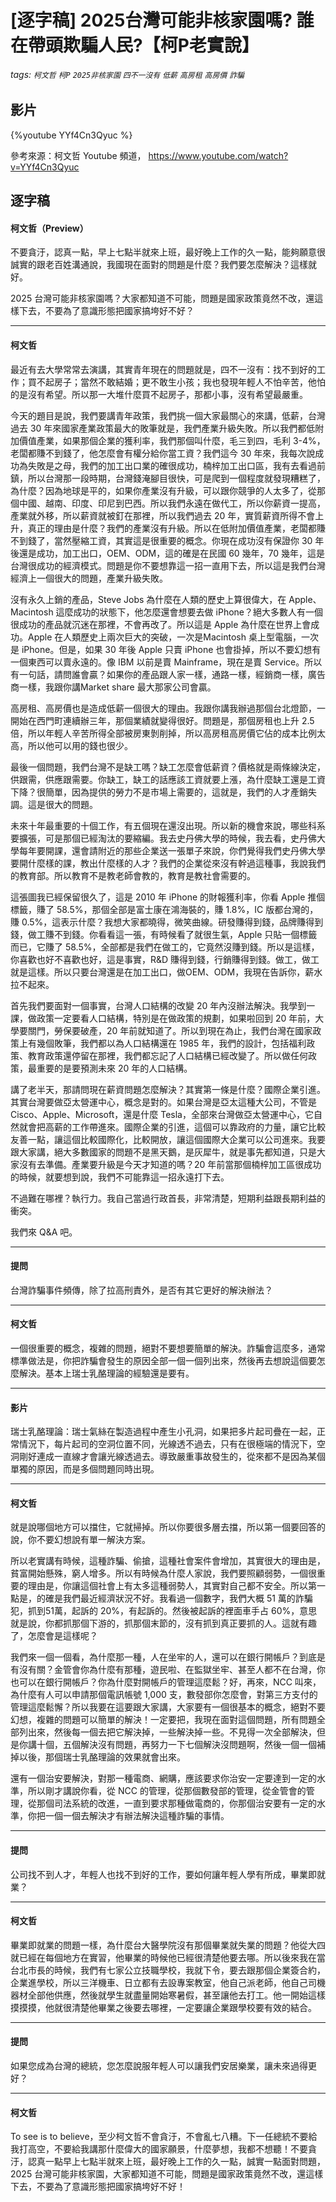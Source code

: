 # [逐字稿] 2025台灣可能非核家園嗎? 誰在帶頭欺騙人民?【柯P老實說】

###### tags: `柯文哲` `柯P` `2025非核家園` `四不一沒有` `低薪` `高房租` `高房價` `詐騙`

## 影片

{%youtube YYf4Cn3Qyuc %}

參考來源：柯文哲 Youtube 頻道， https://www.youtube.com/watch?v=YYf4Cn3Qyuc


## 逐字稿

#### 柯文哲（Preview）

不要貪汙，認真一點，早上七點半就來上班，最好晚上工作的久一點，能夠願意很誠實的跟老百姓溝通說，我國現在面對的問題是什麼？我們要怎麼解決？這樣就好。

2025 台灣可能非核家園嗎？大家都知道不可能，問題是國家政策竟然不改，還這樣下去，不要為了意識形態把國家搞垮好不好？

---

#### 柯文哲

最近有去大學常常去演講，其實青年現在的問題就是，四不一沒有：找不到好的工作；買不起房子；當然不敢結婚；更不敢生小孩；我也發現年輕人不怕辛苦，他怕的是沒有希望。所以那一大堆什麼買不起房子，那都小事，沒有希望最嚴重。

今天的題目是說，我們要講青年政策，我們挑一個大家最關心的來講，低薪，台灣過去 30 年來國家產業政策最大的敗筆就是，我們產業升級失敗。所以我們都低附加價值產業，如果那個企業的獲利率，我們那個叫什麼，毛三到四，毛利 3-4%，老闆都賺不到錢了，他怎麼會有權分給你當工資？我們這今 30 年來，我每次說成功為失敗是之母，我們的加工出口業的確很成功，楠梓加工出口區，我有去看過前鎮，所以台灣那一段時期，台灣錢淹腳目很快，可是爬到一個程度就發現糟糕了，為什麼？因為地球是平的，如果你產業沒有升級，可以跟你競爭的人太多了，從那個中國、越南、印度、印尼到巴西。所以我們永遠在做代工，所以你薪資一提高，產業就外移，所以薪資就被釘在那裡，所以我們過去 20 年，實質薪資所得不會上升，真正的理由是什麼？我們的產業沒有升級。所以在低附加價值產業，老闆都賺不到錢了，當然壓縮工資，其實這是很重要的概念。你現在成功沒有保證你 30 年後還是成功，加工出口，OEM、ODM，這的確是在民國 60 幾年，70 幾年，這是台灣很成功的經濟模式。問題是你不要想靠這一招一直用下去，所以這是我們台灣經濟上一個很大的問題，產業升級失敗。

沒有永久上銷的產品，Steve Jobs 為什麼在人類的歷史上算很偉大，在 Apple、Macintosh 這麼成功的狀態下，他怎麼還會想要去做 iPhone？絕大多數人有一個很成功的產品就沉迷在那裡，不會再改了。所以這是 Apple 為什麼在世界上會成功。Apple 在人類歷史上兩次巨大的突破，一次是Macintosh 桌上型電腦，一次是 iPhone。但是，如果 30 年後 Apple 只賣 iPhone 也會掛掉，所以不要幻想有一個東西可以賣永遠的。像 IBM 以前是賣 Mainframe，現在是賣 Service。所以有一句話，請問誰會贏？如果你的產品跟人家一樣，通路一樣，經銷商一樣，廣告商一樣，我跟你講Market share 最大那家公司會贏。

高房租、高房價也是造成低薪一個很大的理由。我跟你講我辦過那個台北燈節，一開始在西門町連續辦三年，那個業績就變得很好。問題是，那個房租也上升 2.5 倍，所以年輕人辛苦所得全部被房東剝削掉，所以高房租高房價它佔的成本比例太高，所以他可以用的錢也很少。

最後一個問題，我們台灣不是缺工嗎？缺工怎麼會低薪資？價格就是兩條線決定，供跟需，供應跟需要。你缺工，缺工的話應該工資就要上漲，為什麼缺工還是工資下降？很簡單，因為提供的勞力不是市場上需要的，這就是，我們的人才產銷失調。這是很大的問題。

未來十年最重要的十個工作，有五個現在還沒出現。所以新的機會來說，哪些科系要擴張，可是那個已經淘汰的要縮編。我去史丹佛大學的時候，我去看，史丹佛大學每年要開課，還會請附近的那些企業送一張單子來說，你們覺得我們史丹佛大學要開什麼樣的課，教出什麼樣的人才？我們的企業從來沒有幹過這種事，我說我們的教育部。所以教育不是教老師會教的，教育是教社會需要的。

這張圖我已經保留很久了，這是 2010 年 iPhone 的財報獲利率，你看 Apple 推個標籤，賺了 58.5%，那個全部是富士康在鴻海裝的，賺 1.8%，IC 版都台灣的，賺 0.5%，這表示什麼？我想大家都曉得，微笑曲線。研發賺得到錢，品牌賺得到錢，做工賺不到錢。你看看這一張，有時候看了就很生氣，Apple 只貼一個標籤而已，它賺了 58.5%，全部都是我們在做工的，它竟然沒賺到錢。所以是這樣，你喜歡也好不喜歡也好，這是事實，R&D 賺得到錢，行銷賺得到錢。做工，做工就是這樣。所以只要台灣還是在加工出口，做OEM、ODM，我現在告訴你，薪水拉不起來。

首先我們要面對一個事實，台灣人口結構的改變 20 年內沒辦法解決。我學到一課，做政策一定要看人口結構，特別是在做政策的規劃，如果啦回到 20 年前，大學要關門，勞保要破產，20 年前就知道了。所以到現在為止，我們台灣在國家政策上有幾個敗筆，我們都以為人口結構還在 1985 年，我們的設計，包括福利政策、教育政策還停留在那裡，我們都忘記了人口結構已經改變了。所以做任何政策，最重要的是要預測未來 20 年的人口結構。

講了老半天，那請問現在薪資問題怎麼解決？其實第一條是什麼？國際企業引進。其實台灣要做亞太營運中心，概念是對的。如果台灣是亞太這種大公司，不管是 Cisco、Apple、Microsoft，還是什麼 Tesla，全部來台灣做亞太營運中心，它自然就會把高薪的工作帶進來。國際企業的引進，這個可以靠政府的力量，讓它比較友善一點，讓這個比較國際化，比較開放，讓這個國際大企業可以公司進來。我要跟大家講，絕大多數國家的問題不是黑天鵝，是灰犀牛，就是事先都知道，只是大家沒有去準備。產業要升級是今天才知道的嗎？20 年前當那個楠梓加工區很成功的時候，就要想到說，我們不可能靠這一招永遠打下去。

不過難在哪裡？執行力。我自己當過行政首長，非常清楚，短期利益跟長期利益的衝突。

我們來 Q&A 吧。

---

#### 提問

台灣詐騙事件頻傳，除了拉高刑責外，是否有其它更好的解決辦法？

---

#### 柯文哲

一個很重要的概念，複雜的問題，絕對不要想要簡單的解決。詐騙會這麼多，通常標準做法是，你把詐騙會發生的原因全部一個一個列出來，然後再去想說這個要怎麼解決。基本上瑞士乳酪理論的經驗還是要有。

---

#### 影片

瑞士乳酪理論：瑞士氣絲在製造過程中產生小孔洞，如果把多片起司疊在一起，正常情況下，每片起司的空洞位置不同，光線透不過去，只有在很極端的情況下，空洞剛好連成一直線才會讓光線透過去。導致嚴重事故發生的，從來都不是因為某個單獨的原因，而是多個問題同時出現。

---

#### 柯文哲

就是說哪個地方可以擋住，它就掃掉。所以你要很多層去擋，所以第一個要回答的說，你不要幻想說有單一解決方案。

所以老實講有時候，這種詐騙、偷搶，這種社會案件會增加，其實很大的理由是，貧富開始懸殊，窮人增多。所以有時候為什麼人家說，我們要照顧弱勢，一個很重要的理由是，你讓這個社會上有太多這種弱勢人，其實對自己都不安全。所以第一點是，的確是我們最近經濟狀況不好。我看過一個數字，我們大概 51 萬的詐騙犯，抓到51萬，起訴的 20%，有起訴的。然後被起訴的裡面車手占 60%，意思就是說，你都抓那個下游的，抓那個末節的，沒有抓到真正要抓的人。這就有趣了，怎麼會是這樣呢？

我們來一個一個看，為什麼那一種，人在坐牢的人，還可以在銀行開帳戶？到底是有沒有關？金管會你為什麼有那種，遊民啦、在監獄坐牢、甚至人都不在台灣，你也可以在銀行開帳戶？你為什麼對開帳戶的管理這麼鬆？好，再來，NCC 叫來，為什麼有人可以申請那個電訊帳號 1,000 支，數發部你怎麼會，對第三方支付的管理這麼鬆懈？所以我要在這要跟大家講，大家要有一個很基本的概念，絕對不要幻想，複雜的問題可以簡單的解決！一定要把，我現在面對這個問題，所有問題全部列出來，然後每一個去把它解決掉，一些解決掉一些。不見得一次全部解決，但是你講十個，五個解決沒有問題，再努力一下七個解決沒問題啊，然後一個一個補掉以後，那個瑞士乳酪理論的效果就會出來。

還有一個治安要解決，對那一種電商、網購，應該要求你治安一定要達到一定的水準，所以剛才講說你看，從 NCC 的管理，從那個數發部的管理，從金管會的管理，從那個司法系統的改進，一直到要求那種做電商的，你那個治安要有一定的水準，你把一個一個去解決才有辦法解決這種詐騙的事情。

---

#### 提問

公司找不到人才，年輕人也找不到好的工作，要如何讓年輕人學有所成，畢業即就業？

---

#### 柯文哲

畢業即就業的問題一樣，為什麼台大醫學院沒有那個畢業就失業的問題？他從大四就已經在每個地方在實習，他畢業的時候他已經很清楚他要去哪。所以後來我在當台北市長的時候，我們有七家公立技職學校，我就下令，要去跟那個企業簽合約，企業進學校，所以三洋機車、日立都有去設專案教室，他自己派老師，他自己司機器材全部他供應，然後就學生就盡量開始寒暑假，甚至讓他去打工。他一開始這樣摸摸摸，他就很清楚他畢業之後要去哪裡，一定要讓企業跟學校要有效的結合。

---

#### 提問

如果您成為台灣的總統，您怎麼說服年輕人可以讓我們安居樂業，讓未來過得更好？

---

#### 柯文哲

To see is to believe，至少柯文哲不會貪汙，不會亂七八糟。下一任總統不要給我打高空，不要給我講那什麼偉大的國家願景，什麼夢想，我都不想聽！不要貪汙，認真一點早上七點半就來上班，最好晚上工作的久一點，誠實一點面對問題，2025 台灣可能非核家園，大家都知道不可能，問題是國家政策竟然不改，還這樣下去，不要為了意識形態把國家搞垮好不好！


